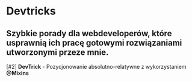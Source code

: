 # Devtricks
Szybkie porady dla webdeveloperów, które usprawnią ich pracę gotowymi rozwiązaniami utworzonymi przeze mnie.
---
[#2] **DevTrick** - Pozycjonowanie absolutno-relatywne z wykorzystaniem **@Mixins**
